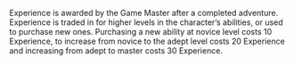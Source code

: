 Experience is awarded by the Game Master after a completed adventure. Experience is traded in for higher levels in the character’s abilities, or used to purchase new ones. Purchasing a new ability at novice level costs 10 Experience, to increase from novice to the adept level costs 20 Experience and increasing from adept to master costs 30 Experience.